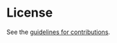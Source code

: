 # License

See the
[guidelines for contributions](https://github.com/kesara/i-d-tpl-test/blob/main/CONTRIBUTING.md).
